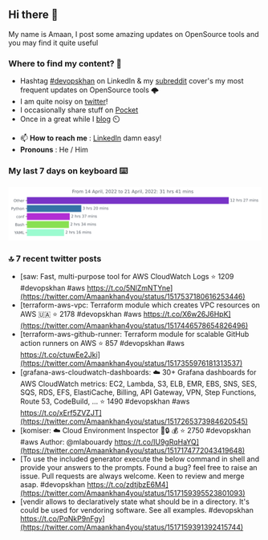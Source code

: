 <!--- [![Hits](https://hits.seeyoufarm.com/api/count/incr/badge.svg?url=https%3A%2F%2Fgithub.com%2Fakhan4u%2Fhit-counter&count_bg=%2379C83D&title_bg=%23555555&icon=&icon_color=%23E7E7E7&title=visits&edge_flat=false)](https://hits.seeyoufarm.com) --->

## Hi there 👋

My name is Amaan, I post some amazing updates on OpenSource tools and you may find it quite useful

### Where to find my content? 🤔

* Hashtag [#devopskhan](https://www.linkedin.com/feed/hashtag/devopskhan/) on LinkedIn & my [subreddit](https://www.reddit.com/r/devopskhan/) cover's my most frequent updates on OpenSource tools 🌩️
* I am quite noisy on [twitter](https://twitter.com/Amaankhan4you)!
* I occasionally share stuff on [Pocket](https://getpocket.com/@ej6g8d1dp2829A16a9Tf5d4T6bAMp3d8791rejDe86yem3bm4e14ex4fT4dluk29)
* Once in a great while I [blog](https://linuxparrot.com/) ⏲️


- 📫 **How to reach me** : [LinkedIn](https://www.linkedin.com/in/amaan-khan-linux-ninja) damn easy!
- **Pronouns** : He / Him

### My last 7 days on keyboard ⌨️

<img src="https://github.com/akhan4u/akhan4u/blob/main/images/stat.svg" alt="Amaan's Wakatime Activity!"/>

### 🔝 7 recent twitter posts
<!-- DEVDOJO:START -->
- [saw: Fast, multi-purpose tool for AWS CloudWatch Logs
⭐️ 1209
#devopskhan #aws
https://t.co/5NlZmNTYne](https://twitter.com/Amaankhan4you/status/1517537180616253446)
- [terraform-aws-vpc: Terraform module which creates VPC resources on AWS 🇺🇦
⭐️ 2178
#devopskhan #aws
https://t.co/X6w26J6HpK](https://twitter.com/Amaankhan4you/status/1517446578654826496)
- [terraform-aws-github-runner: Terraform module for scalable GitHub action runners on AWS
⭐️ 857
#devopskhan #aws
https://t.co/ctuwEe2Jki](https://twitter.com/Amaankhan4you/status/1517355976181313537)
- [grafana-aws-cloudwatch-dashboards: :cloud: 30+ Grafana dashboards for AWS CloudWatch metrics: EC2, Lambda, S3, ELB, EMR, EBS, SNS, SES, SQS, RDS, EFS, ElastiCache, Billing, API Gateway, VPN, Step Functions, Route 53, CodeBuild, ...
⭐️ 1490
#devopskhan #aws
https://t.co/xErf5ZVZJT](https://twitter.com/Amaankhan4you/status/1517265373984620545)
- [komiser: :cloud: Cloud Environment Inspector 👮:lock: :moneybag:
⭐️ 2750
#devopskhan #aws
Author: @mlabouardy
https://t.co/IU9gRqHaYQ](https://twitter.com/Amaankhan4you/status/1517174772043419648)
- [To use the included generator execute the below command in shell and provide your answers to the prompts. Found a bug? feel free to raise an issue. Pull requests are always welcome. Keen to review and merge asap. #devopskhan https://t.co/zdtjbzE6M4](https://twitter.com/Amaankhan4you/status/1517159395523801093)
- [vendir allows to declaratively state what should be in a directory. It&#39;s could be used for vendoring software. See all examples. #devopskhan https://t.co/PqNkP9nFgy](https://twitter.com/Amaankhan4you/status/1517159391392415744)
<!-- DEVDOJO:END -->

<!-- ![Amaan's GitHub stats](https://github-readme-stats.vercel.app/api?username=akhan4u&count_private=true&show_icons=true&hide=contribs) -->
